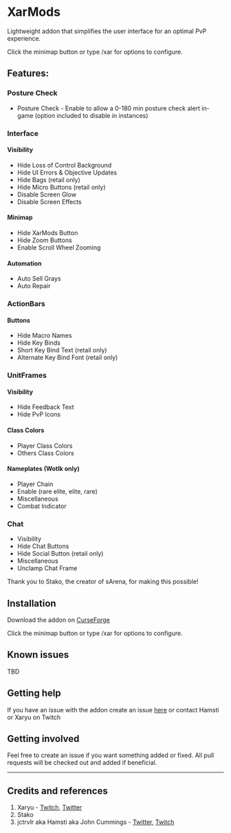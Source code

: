 # XarMods

Lightweight addon that simplifies the user interface for an optimal PvP experience.

Click the minimap button or type /xar for options to configure.

## Features:

### Posture Check
* Posture Check - Enable to allow a 0-180 min posture check alert in-game (option included to disable in instances)

### Interface
#### Visibility
* Hide Loss of Control Background
* Hide UI Errors & Objective Updates
* Hide Bags (retail only)
* Hide Micro Buttons (retail only)
* Disable Screen Glow
* Disable Screen Effects

#### Minimap
* Hide XarMods Button
* Hide Zoom Buttons
* Enable Scroll Wheel Zooming

#### Automation
* Auto Sell Grays
* Auto Repair

### ActionBars
#### Buttons
* Hide Macro Names
* Hide Key Binds
* Short Key Bind Text (retail only)
* Alternate Key Bind Font (retail only)

### UnitFrames
#### Visibility
* Hide Feedback Text
* Hide PvP Icons
#### Class Colors
* Player Class Colors
* Others Class Colors
#### Nameplates (Wotlk only)
* Player Chain
* Enable (rare elite, elite, rare)
* Miscellaneous
* Combat Indicator

### Chat
* Visibility
* Hide Chat Buttons
* Hide Social Button (retail only)
* Miscellaneous
* Unclamp Chat Frame

Thank you to Stako, the creator of sArena, for making this possible!

## Installation

Download the addon on [CurseForge](https://www.curseforge.com/wow/addons/xarmods)

Click the minimap button or type /xar for options to configure.

## Known issues

TBD

## Getting help

If you have an issue with the addon create an issue [here](https://github.com/jctrvlr/xarmods/issues/new) or contact Hamsti or Xaryu on Twitch

## Getting involved

Feel free to create an issue if you want something added or fixed. All pull requests will be checked out and added if beneficial.

----

## Credits and references

1. Xaryu - [Twitch](https://twitch.tv/xaryu), [Twitter](https://twitter.com/xaryu)
2. Stako
3. jctrvlr aka Hamsti aka John Cummings - [Twitter](https://twitter.com/thehamsti), [Twitch](https://twitch.tv/hamsti)